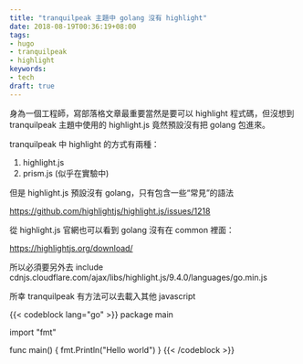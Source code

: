 ```yaml
---
title: "tranquilpeak 主題中 golang 沒有 highlight"
date: 2018-08-19T00:36:19+08:00
tags:
- hugo
- tranquilpeak
- highlight
keywords:
- tech
draft: true
---
```


身為一個工程師，寫部落格文章最重要當然是要可以 highlight 程式碼，但沒想到
tranquilpeak 主題中使用的 highlight.js 竟然預設沒有把 golang 包進來。

<!--more-->

tranquilpeak 中 highlight 的方式有兩種：

1. highlight.js
2. prism.js (似乎在實驗中)

但是 highlight.js 預設沒有 golang，只有包含一些“常見”的語法

https://github.com/highlightjs/highlight.js/issues/1218

從 highlight.js 官網也可以看到 golang 沒有在 common 裡面：

https://highlightjs.org/download/


所以必須要另外去 include cdnjs.cloudflare.com/ajax/libs/highlight.js/9.4.0/languages/go.min.js


所幸 tranquilpeak 有方法可以去載入其他 javascript

{{< codeblock lang="go" >}}
package main

import "fmt"

func main() {
    fmt.Println("Hello world")
}
{{< /codeblock >}}
